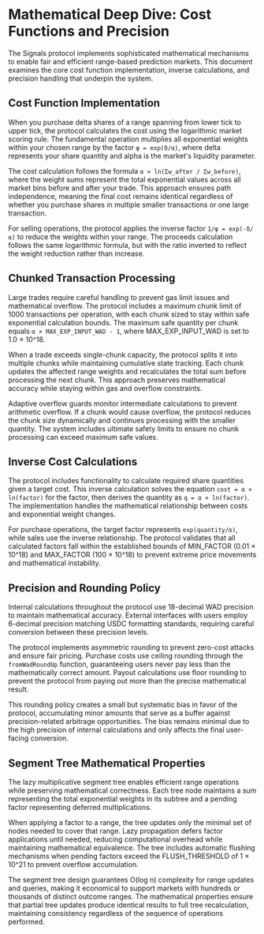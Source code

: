 # Mathematical Deep Dive: Cost Functions and Precision

The Signals protocol implements sophisticated mathematical mechanisms to enable fair and efficient range-based prediction markets. This document examines the core cost function implementation, inverse calculations, and precision handling that underpin the system.

## Cost Function Implementation

When you purchase delta shares of a range spanning from lower tick to upper tick, the protocol calculates the cost using the logarithmic market scoring rule. The fundamental operation multiplies all exponential weights within your chosen range by the factor `φ = exp(δ/α)`, where delta represents your share quantity and alpha is the market's liquidity parameter.

The cost calculation follows the formula `α × ln(Σw_after / Σw_before)`, where the weight sums represent the total exponential values across all market bins before and after your trade. This approach ensures path independence, meaning the final cost remains identical regardless of whether you purchase shares in multiple smaller transactions or one large transaction.

For selling operations, the protocol applies the inverse factor `1/φ = exp(-δ/α)` to reduce the weights within your range. The proceeds calculation follows the same logarithmic formula, but with the ratio inverted to reflect the weight reduction rather than increase.

## Chunked Transaction Processing

Large trades require careful handling to prevent gas limit issues and mathematical overflow. The protocol includes a maximum chunk limit of 1000 transactions per operation, with each chunk sized to stay within safe exponential calculation bounds. The maximum safe quantity per chunk equals `α × MAX_EXP_INPUT_WAD - 1`, where MAX_EXP_INPUT_WAD is set to 1.0 × 10^18.

When a trade exceeds single-chunk capacity, the protocol splits it into multiple chunks while maintaining cumulative state tracking. Each chunk updates the affected range weights and recalculates the total sum before processing the next chunk. This approach preserves mathematical accuracy while staying within gas and overflow constraints.

Adaptive overflow guards monitor intermediate calculations to prevent arithmetic overflow. If a chunk would cause overflow, the protocol reduces the chunk size dynamically and continues processing with the smaller quantity. The system includes ultimate safety limits to ensure no chunk processing can exceed maximum safe values.

## Inverse Cost Calculations

The protocol includes functionality to calculate required share quantities given a target cost. This inverse calculation solves the equation `cost = α × ln(factor)` for the factor, then derives the quantity as `q = α × ln(factor)`. The implementation handles the mathematical relationship between costs and exponential weight changes.

For purchase operations, the target factor represents `exp(quantity/α)`, while sales use the inverse relationship. The protocol validates that all calculated factors fall within the established bounds of MIN_FACTOR (0.01 × 10^18) and MAX_FACTOR (100 × 10^18) to prevent extreme price movements and mathematical instability.

## Precision and Rounding Policy

Internal calculations throughout the protocol use 18-decimal WAD precision to maintain mathematical accuracy. External interfaces with users employ 6-decimal precision matching USDC formatting standards, requiring careful conversion between these precision levels.

The protocol implements asymmetric rounding to prevent zero-cost attacks and ensure fair pricing. Purchase costs use ceiling rounding through the `fromWadRoundUp` function, guaranteeing users never pay less than the mathematically correct amount. Payout calculations use floor rounding to prevent the protocol from paying out more than the precise mathematical result.

This rounding policy creates a small but systematic bias in favor of the protocol, accumulating minor amounts that serve as a buffer against precision-related arbitrage opportunities. The bias remains minimal due to the high precision of internal calculations and only affects the final user-facing conversion.

## Segment Tree Mathematical Properties

The lazy multiplicative segment tree enables efficient range operations while preserving mathematical correctness. Each tree node maintains a sum representing the total exponential weights in its subtree and a pending factor representing deferred multiplications.

When applying a factor to a range, the tree updates only the minimal set of nodes needed to cover that range. Lazy propagation defers factor applications until needed, reducing computational overhead while maintaining mathematical equivalence. The tree includes automatic flushing mechanisms when pending factors exceed the FLUSH_THRESHOLD of 1 × 10^21 to prevent overflow accumulation.

The segment tree design guarantees O(log n) complexity for range updates and queries, making it economical to support markets with hundreds or thousands of distinct outcome ranges. The mathematical properties ensure that partial tree updates produce identical results to full tree recalculation, maintaining consistency regardless of the sequence of operations performed.
